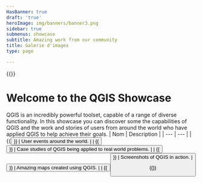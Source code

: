 ```yaml
---
HasBanner: true
draft: 'true'
heroImage: img/banners/banner3.png
sidebar: true
submenus: showcase
subtitle: Amazing work from our community
title: Galerie d'images
type: page

---
```

{{<content-start >}}
# Welcome to the QGIS Showcase
QGIS is an incredibly powerful toolset, capable of a range of diverse functionality. In this showcase you can discover some the capabilities of QGIS and the work and stories of users from around the world who have applied QGIS to help achieve their goals.
| Nom | Description |
| --- | --- |
| {{<button fullwidth="true" icon="fa-solid fa-calendar" class="is-success" link="showcase/user-group-events" text="User Group News" >}} | User events around the world. |
| {{<button fullwidth="true" icon="fa-solid fa-person" class="is-success" link="showcase/case-studies/" text="Exemples d'utilisation" >}} | Case studies of QGIS being applied to real world problems. |
| {{<button fullwidth="true" icon="fa-solid fa-map" class="is-success" link="showcase/maps/" text="Tableaux associatifs" >}} | Amazing maps created using QGIS. |
| {{<button fullwidth="true" icon="fa-solid fa-display" class="is-success" link="showcase/screenshots/" text="Captures d'écran" >}} | Screenshots of QGIS in action. |

{{<content-end >}}
